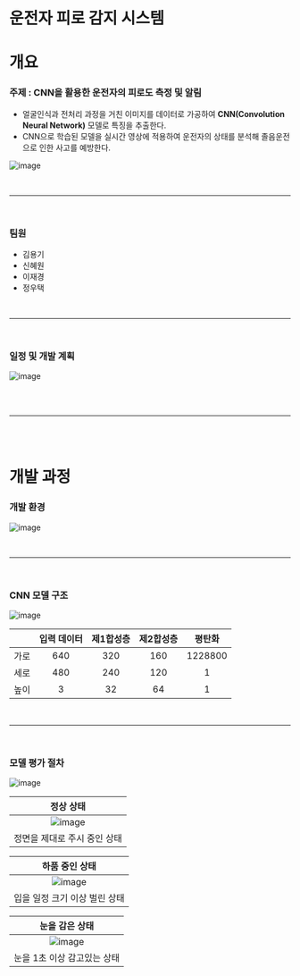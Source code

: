 # 운전자 피로 감지 시스템

# 개요

###  주제 : CNN을 활용한 운전자의 피로도 측정 및 알림
-   얼굴인식과 전처리 과정을 거친 이미지를 데이터로 가공하여 **CNN(Convolution Neural Network)** 모델로 특징을 추출한다.
-    CNN으로 학습된 모델을 실시간 영상에 적용하여 운전자의 상태를 분석해 졸음운전으로 인한 사고를 예방한다.

![image](https://github.com/almondgood/driver-fatigue/assets/88735581/65fed501-d067-43cc-b8e7-0ae716458739)

<br>

---

<br>

### 팀원
- 김용기
- 신혜원
- 이재경
- 정우택

<br>

---

<br>

### 일정 및 개발 계획

![image](https://github.com/almondgood/driver-fatigue/assets/88735581/353ec950-8c79-402a-817f-3c832697eb1c)

<br><br>

---

<br><br>



# 개발 과정

### 개발 환경

![image](https://github.com/almondgood/driver-fatigue/assets/88735581/e0261b0e-8fb4-4199-bee6-e6b1dd7f75d9)

<br>

---

<br>

### CNN 모델 구조

![image](https://github.com/almondgood/driver-fatigue/assets/88735581/865f9241-24ad-4b48-89a5-7dfc23f03567)

||입력 데이터|제1합성층|제2합성층|평탄화|
|:---:|:---:|:---:|:---:|:---:|
|가로|640|320|160|1228800|
|세로|480|240|120|1|
|높이|3|32|64|1|



<br>

---

<br>

### 모델 평가 절차

![image](https://github.com/almondgood/driver-fatigue/assets/88735581/bc879d28-6fd5-469e-87ec-33043330359f)

|정상 상태|
|:---:|
|![image](https://github.com/almondgood/driver-fatigue/assets/88735581/ceae1653-eede-4132-abfd-c17fef5fe86c)|
|정면을 제대로 주시 중인 상태|

|하품 중인 상태|
|:---:|
|![image](https://github.com/almondgood/driver-fatigue/assets/88735581/ef50e821-4499-485d-8595-7637098ca200)|
|입을 일정 크기 이상 벌린 상태|

|눈을 감은 상태|
|:---:|
|![image](https://github.com/almondgood/driver-fatigue/assets/88735581/a5a33908-013d-4497-86f5-777f06188122)|
|눈을 1초 이상 감고있는 상태|
